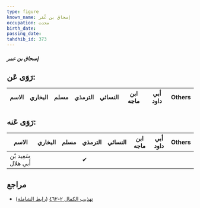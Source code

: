 ```yaml
---
type: figure
known_name: إسحاق بن عُمَر
occupation: محدث
birth_date:
passing_date:
tahdhib_id: 373
---
```

##### إسحاق بن عمر

## رَوَى عَن:
| الاسم | البخاري | مسلم | الترمذي | النسائي | ابن ماجه | أبي داود | Others |
| ----- | ------- | ---- | ------- | ------- | -------- | -------- | ------ |
## رَوَى عَنه:
| الاسم                | البخاري | مسلم | الترمذي | النسائي | ابن ماجه | أبي داود | Others |
| -------------------- | ------- | ---- | ------- | ------- | -------- | -------- | ------ |
| سَعِيد بْن أَبي هلال |         |      | ✔       |         |          |          |        |
## مراجع
- [تهذيب الكمال ٢-٤٦٢](obsidian://open?vault=Tahdhib-al-Kamal&file=Figures/٣٧٣-إسحاق%20بن%20عمر) ([رابط الشاملة](https://shamela.ws/book/3722/943))